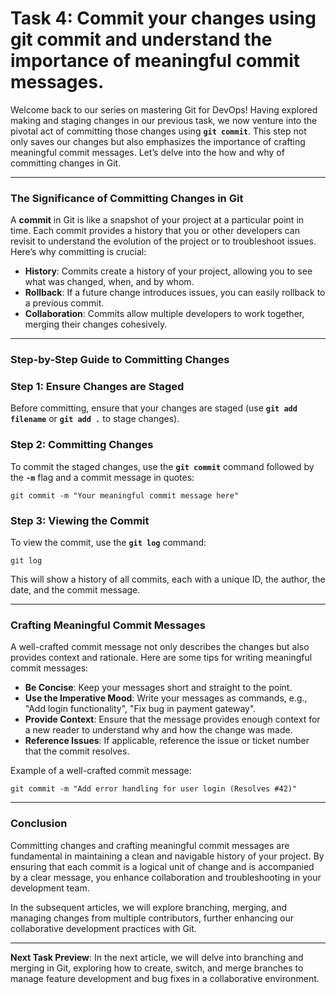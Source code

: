 # Task 4: Commit your changes using git commit and understand the importance of meaningful commit messages.

Welcome back to our series on mastering Git for DevOps! Having explored making and staging changes in our previous task, we now venture into the pivotal act of committing those changes using **`git commit`**. This step not only saves our changes but also emphasizes the importance of crafting meaningful commit messages. Let’s delve into the how and why of committing changes in Git.

---

### The Significance of Committing Changes in Git

A **commit** in Git is like a snapshot of your project at a particular point in time. Each commit provides a history that you or other developers can revisit to understand the evolution of the project or to troubleshoot issues. Here’s why committing is crucial:

- **History**: Commits create a history of your project, allowing you to see what was changed, when, and by whom.
- **Rollback**: If a future change introduces issues, you can easily rollback to a previous commit.
- **Collaboration**: Commits allow multiple developers to work together, merging their changes cohesively.

---

### Step-by-Step Guide to Committing Changes

### **Step 1: Ensure Changes are Staged**

Before committing, ensure that your changes are staged (use **`git add filename`** or **`git add .`** to stage changes).

### **Step 2: Committing Changes**

To commit the staged changes, use the **`git commit`** command followed by the **`-m`** flag and a commit message in quotes:

```
git commit -m "Your meaningful commit message here"
```

### **Step 3: Viewing the Commit**

To view the commit, use the **`git log`** command:

```
git log
```

This will show a history of all commits, each with a unique ID, the author, the date, and the commit message.

---

### Crafting Meaningful Commit Messages

A well-crafted commit message not only describes the changes but also provides context and rationale. Here are some tips for writing meaningful commit messages:

- **Be Concise**: Keep your messages short and straight to the point.
- **Use the Imperative Mood**: Write your messages as commands, e.g., "Add login functionality", "Fix bug in payment gateway".
- **Provide Context**: Ensure that the message provides enough context for a new reader to understand why and how the change was made.
- **Reference Issues**: If applicable, reference the issue or ticket number that the commit resolves.

Example of a well-crafted commit message:

```
git commit -m "Add error handling for user login (Resolves #42)"
```

---

### Conclusion

Committing changes and crafting meaningful commit messages are fundamental in maintaining a clean and navigable history of your project. By ensuring that each commit is a logical unit of change and is accompanied by a clear message, you enhance collaboration and troubleshooting in your development team.

In the subsequent articles, we will explore branching, merging, and managing changes from multiple contributors, further enhancing our collaborative development practices with Git.

---

**Next Task Preview**: In the next article, we will delve into branching and merging in Git, exploring how to create, switch, and merge branches to manage feature development and bug fixes in a collaborative environment.
